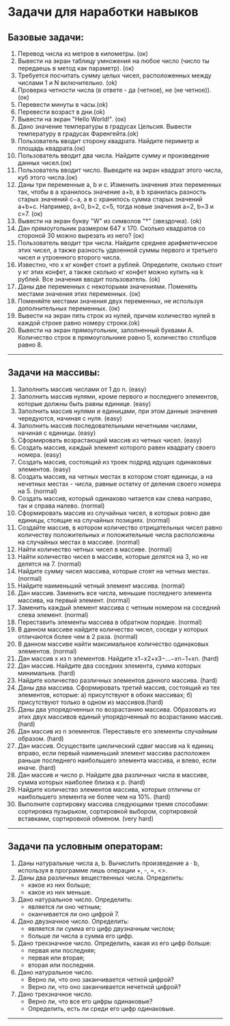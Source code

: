 # Задачи для наработки навыков
## Базовые задачи:
1. Перевод числа из метров в километры. (ок)
2. Вывести на экран таблицу умножения на любое число (число ты передаешь в метод как параметр). (ок)
3. Требуется посчитать сумму целых чисел, расположенных между числами 1 и N включительно. (ok)
4. Проверка четности числа (в ответе - да (четное), не (не четное)). (ок)
5. Перевести минуты в часы.(ok)
6. Перевести возраст в дни.(ok)
7. Вывести на экран "Hello World!". (ок)
8. Дано значение температуры в градусах Цельсия. Вывести температуру  в градусах Фаренгейта.(ok)
9. Пользователь вводит сторону квадрата. Найдите периметр и площадь квадрата.(ок)
10. Пользователь вводит два числа. Найдите сумму и произведение данных чисел.(ок)
11. Пользователь вводит число. Выведите на экран квадрат этого числа, куб этого числа.(ок)
12. Даны три переменные a, b и c. Изменить значения этих переменных так, чтобы в a хранилось значение a+b,
в b хранилась разность старых значений c−a, а в c хранилось сумма старых значений a+b+c.
Например, a=0, b=2, c=5, тогда новые значения a=2, b=3 и c=7. (ок)
13. Вывести на экран букву "W" из символов "*" (звездочка). (ok)
14. Дан прямоугольник размером 647 x 170. Сколько квадратов со стороной 30 можно вырезать из него? (ок)
15. Пользователь вводит три числа. Найдите среднее арифметическое этих чисел,
а также разность удвоенной суммы первого и третьего чисел и утроенного второго числа.
16. Известно, что x кг конфет стоит a рублей. Определите, сколько стоит y кг этих конфет,
а также сколько кг конфет можно купить на k рублей. Все значения вводит пользователь. (ok)
17. Даны две переменных с некоторыми значениями. Поменять местами значения этих переменных. (ок)
18. Поменяйте местами значения двух переменных, не используя дополнительных переменных. (ок)
19. Вывести на экран пять строк из нулей, причем количество нулей в каждой строке равно номеру строки.(ok)
20. Вывести на экран прямоугольник, заполненный буквами А. Количество строк в прямоугольнике равно 5, количество столбцов равно 8.
---
## Задачи на массивы:
1. Заполнить массив числами от 1 до n. (easy)
2. Заполнить массив нулями, кроме первого и последнего элементов, которые должны быть равны единице. (easy)
3. Заполнить массив нулями и единицами, при этом данные значения чередуются, начиная с нуля. (easy)
4. Заполнить массив последовательными нечетными числами, начиная с единицы. (easy)
5. Сформировать возрастающий массив из четных чисел. (easy)
6. Создать массив, каждый элемент которого равен квадрату своего номера. (easy)
7. Создать массив, состоящий из троек подряд идущих одинаковых элементов. (easy)
8. Создать массив, на четных местах в котором стоят единицы, а на нечетных местах - числа, равные остатку от деления своего номера на 5. (normal)
9. Создать массив, который одинаково читается как слева направо, так и справа налево. (normal)
10. Сформировать массив из случайных чисел, в которых ровно две единицы, стоящие на случайных позициях. (normal)
11. Создайте массив, в котором количество отрицательных чисел равно количеству положительных и положительные числа расположены на случайных местах в массиве. (normal)
12. Найти количество четных чисел в массиве. (normal)
13. Найти количество чисел в массиве, которые делятся на 3, но не делятся на 7. (normal)
14. Найдите сумму чисел массива, которые стоят на четных местах. (normal)
15. Найдите наименьший четный элемент массива. (normal)
16. Дан массив. Заменить все числа, меньшие последнего элемента массива, на первый элемент. (normal)
17. Заменить каждый элемент массива с четным номером на соседний слева элемент. (normal)
18. Переставить элементы массива в обратном порядке. (normal)
19. В данном массиве найдите количество чисел, соседи у которых отличаются более чем в 2 раза. (normal)
20. В данном массиве найти максимальное количество одинаковых элементов. (normal)
21. Дан массив x из n элементов. Найдите x1−x2+x3−…−xn−1+xn. (hard)
22. Дан массив. Найдите два соседних элемента, сумма которых минимальна. (hard)
23. Найдите количество различных элементов данного массива. (hard)
24. Даны два массива. Сформировать третий массив, состоящий из тех элементов, которые: а) присутствуют в обоих массивах; б) присутствуют только в одном из массивов.(hard)
25. Даны два упорядоченных по возрастанию массива. Образовать из этих двух массивов единый упорядоченный по возрастанию массив. (hard)
26. Дан массив из n элементов. Переставьте его элементы случайным образом. (hard)
27. Дан массив. Осуществите циклический сдвиг массив на k единиц вправо, если первый наименьший элемент массива расположен раньше последнего наибольшего элемента массива, и влево, если иначе. (hard)
28. Дан массив и число p. Найдите два различных числа в массиве, сумма которых наиболее близка к p. (hard)
29. Найдите количество элементов массива, которые отличны от наибольшего элемента не более чем на 10%. (hard)
30. Выполните сортировку массива следующими тремя способами: сортировка пузырьком, сортировкой выбором, сортировкой вставками, сортировкой обменом. (very hard)
---
## Задачи па условным операторам:
1. Даны натуральные числа а, b. Вычислить произведение a · b,
используя в программе лишь операции +, -, =, <>.
2. Даны два различных вещественных числа. Определить:
    - какое из них больше;
    - какое из них меньше.
3. Дано натуральное число. Определить:
    - является ли оно четным;
    - оканчивается ли оно цифрой 7.
4. Дано двузначное число. Определить:
    - является ли сумма его цифр двузначным числом;
    - больше ли числа а сумма его цифр.
5. Дано трехзначное число. Определить, какая из его цифр больше:
    - первая или последняя;
    - первая или вторая;
    - вторая или последняя.
6. Дано натуральное число.
    - Верно ли, что оно заканчивается четной цифрой?
    - Верно ли, что оно заканчивается нечетной цифрой?
7. Дано трехзначное число.
    - Верно ли, что все его цифры одинаковые?
    - Определить, есть ли среди его цифр одинаковые.
---